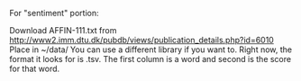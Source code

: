 For "sentiment" portion:

Download AFFIN-111.txt from http://www2.imm.dtu.dk/pubdb/views/publication_details.php?id=6010
Place in ~/data/
You can use a different library if you want to. Right now, the format it looks for is .tsv.
The first column is a word and second is the score for that word.
